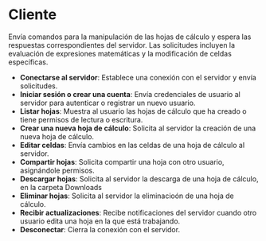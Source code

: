 # Cliente

Envía comandos para la manipulación de las hojas de cálculo y espera las respuestas correspondientes del servidor. Las
solicitudes incluyen la evaluación de expresiones matemáticas y la modificación de celdas específicas.

* **Conectarse al servidor**: Establece una conexión con el servidor y envía solicitudes.
* **Iniciar sesión o crear una cuenta**: Envía credenciales de usuario al servidor para autenticar o registrar un nuevo
  usuario.
* **Listar hojas**: Muestra al usuario las hojas de cálculo que ha creado o tiene permisos de lectura o escritura.
* **Crear una nueva hoja de cálculo**: Solicita al servidor la creación de una nueva hoja de cálculo.
* **Editar celdas**: Envía cambios en las celdas de una hoja de cálculo al servidor.
* **Compartir hojas**: Solicita compartir una hoja con otro usuario, asignándole permisos.
* **Descargar hojas**: Solicita al servidor la descarga de una hoja de cálculo, en la carpeta Downloads
* **Eliminar hojas**: Solicita al servidor la eliminacioón de una hoja de cálculo.
* **Recibir actualizaciones**: Recibe notificaciones del servidor cuando otro usuario edita una hoja en la que está
  trabajando.
* **Desconectar**: Cierra la conexión con el servidor.